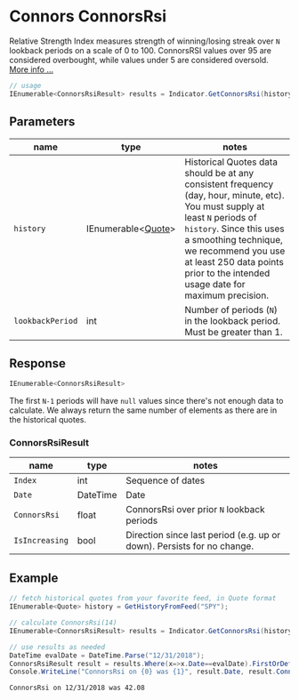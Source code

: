 ﻿# Connors ConnorsRsi

Relative Strength Index measures strength of winning/losing streak over `N` lookback periods on a scale of 0 to 100.  ConnorsRSI values over 95 are considered overbought, while values under 5 are considered oversold.
[More info ...](https://www.qmatix.com/ConnorsRSI-Pullbacks-Guidebook.pdf)

```csharp
// usage
IEnumerable<ConnorsRsiResult> results = Indicator.GetConnorsRsi(history, lookbackPeriod);  
```

## Parameters

| name | type | notes
| -- |-- |--
| `history` | IEnumerable\<[Quote](/GUIDE.md#Quote)\> | Historical Quotes data should be at any consistent frequency (day, hour, minute, etc).  You must supply at least `N` periods of `history`.  Since this uses a smoothing technique, we recommend you use at least 250 data points prior to the intended usage date for maximum precision.
| `lookbackPeriod` | int | Number of periods (`N`) in the lookback period.  Must be greater than 1.

## Response

```csharp
IEnumerable<ConnorsRsiResult>
```

The first `N-1` periods will have `null` values since there's not enough data to calculate.  We always return the same number of elements as there are in the historical quotes.

### ConnorsRsiResult

| name | type | notes
| -- |-- |--
| `Index` | int | Sequence of dates
| `Date` | DateTime | Date
| `ConnorsRsi` | float | ConnorsRsi over prior `N` lookback periods
| `IsIncreasing` | bool | Direction since last period (e.g. up or down).  Persists for no change.

## Example

```csharp
// fetch historical quotes from your favorite feed, in Quote format
IEnumerable<Quote> history = GetHistoryFromFeed("SPY");

// calculate ConnorsRsi(14)
IEnumerable<ConnorsRsiResult> results = Indicator.GetConnorsRsi(history,14);

// use results as needed
DateTime evalDate = DateTime.Parse("12/31/2018");
ConnorsRsiResult result = results.Where(x=>x.Date==evalDate).FirstOrDefault();
Console.WriteLine("ConnorsRsi on {0} was {1}", result.Date, result.ConnorsRsi);
```

```bash
ConnorsRsi on 12/31/2018 was 42.08
```
